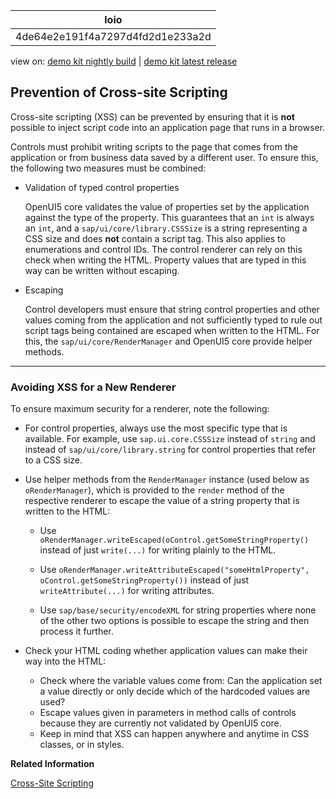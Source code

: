 <!-- loio4de64e2e191f4a7297d4fd2d1e233a2d -->

| loio |
| -----|
| 4de64e2e191f4a7297d4fd2d1e233a2d |

<div id="loio">

view on: [demo kit nightly build](https://openui5nightly.hana.ondemand.com/#/topic/4de64e2e191f4a7297d4fd2d1e233a2d) | [demo kit latest release](https://openui5.hana.ondemand.com/#/topic/4de64e2e191f4a7297d4fd2d1e233a2d)</div>

## Prevention of Cross-site Scripting

Cross-site scripting \(XSS\) can be prevented by ensuring that it is **not** possible to inject script code into an application page that runs in a browser.

Controls must prohibit writing scripts to the page that comes from the application or from business data saved by a different user. To ensure this, the following two measures must be combined:

-   Validation of typed control properties

    OpenUI5 core validates the value of properties set by the application against the type of the property. This guarantees that an `int` is always an `int`, and a `sap/ui/core/library.CSSSize` is a string representing a CSS size and does **not** contain a script tag. This also applies to enumerations and control IDs. The control renderer can rely on this check when writing the HTML. Property values that are typed in this way can be written without escaping.

-   Escaping

    Control developers must ensure that string control properties and other values coming from the application and not sufficiently typed to rule out script tags being contained are escaped when written to the HTML. For this, the `sap/ui/core/RenderManager` and OpenUI5 core provide helper methods.


***

### Avoiding XSS for a New Renderer

To ensure maximum security for a renderer, note the following:

-   For control properties, always use the most specific type that is available. For example, use `sap.ui.core.CSSSize` instead of `string` and instead of `sap/ui/core/library.string` for control properties that refer to a CSS size.

-   Use helper methods from the `RenderManager` instance \(used below as `oRenderManager`\), which is provided to the `render` method of the respective renderer to escape the value of a string property that is written to the HTML:

    -   Use `oRenderManager.writeEscaped(oControl.getSomeStringProperty()` instead of just `write(...)` for writing plainly to the HTML.

    -   Use `oRenderManager.writeAttributeEscaped("someHtmlProperty", oControl.getSomeStringProperty())` instead of just `writeAttribute(...)` for writing attributes.

    -   Use `sap/base/security/encodeXML` for string properties where none of the other two options is possible to escape the string and then process it further.


-   Check your HTML coding whether application values can make their way into the HTML:

    -   Check where the variable values come from: Can the application set a value directly or only decide which of the hardcoded values are used?
    -   Escape values given in parameters in method calls of controls because they are currently not validated by OpenUI5 core.
    -   Keep in mind that XSS can happen anywhere and anytime in CSS classes, or in styles.


**Related Information**  


[Cross-Site Scripting](Cross_Site_Scripting_91f0bd3.md "Cross-site scripting (XSS) is a widely known vulnerability most web sites have. This page does not provide general information about cross-site scripting but focuses on what you as an application developer using OpenUI5 can do to avoid these security issues.")

